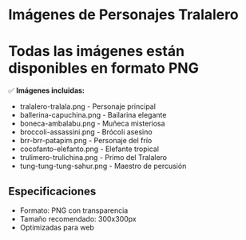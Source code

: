 # Imágenes de Personajes Tralalero
# Todas las imágenes están disponibles en formato PNG

✅ **Imágenes incluidas:**
- tralalero-tralala.png - Personaje principal
- ballerina-capuchina.png - Bailarina elegante
- boneca-ambalabu.png - Muñeca misteriosa
- broccoli-assassini.png - Brócoli asesino
- brr-brr-patapim.png - Personaje del frío
- cocofanto-elefanto.png - Elefante tropical
- trulimero-trulichina.png - Primo del Tralalero
- tung-tung-tung-sahur.png - Maestro de percusión

## Especificaciones
- Formato: PNG con transparencia
- Tamaño recomendado: 300x300px
- Optimizadas para web
